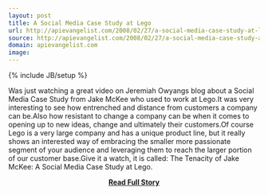 ```yaml
---
layout: post
title: A Social Media Case Study at Lego
url: http://apievangelist.com/2008/02/27/a-social-media-case-study-at-lego/
source: http://apievangelist.com/2008/02/27/a-social-media-case-study-at-lego/
domain: apievangelist.com
image: 
---
```

{% include JB/setup %}<p>Was just watching a great video on Jeremiah Owyangs blog about a Social Media Case Study from Jake McKee who used to work at Lego.It was very interesting to see how entrenched and distance from customers a company can be.Also how resistant to change a company can be when it comes to opening up to new ideas, change and ultimately their customers.Of course Lego is a very large company and has a unique product line, but it really shows an interested way of embracing the smaller more passionate segment of your audience and leveraging them to reach the larger portion of our customer base.Give it a watch, it is called: The Tenacity of Jake McKee: A Social Media Case Study at Lego.</p>
<center><p><a href="http://apievangelist.com/2008/02/27/a-social-media-case-study-at-lego/" style='padding:25px; font-sze:18px; font-weight: bold;'>Read Full Story</a></p></center>
